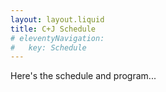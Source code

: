 ```yaml
---
layout: layout.liquid
title: C+J Schedule
# eleventyNavigation:
#   key: Schedule
---
```


Here's the schedule and program...